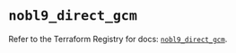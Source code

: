 # `nobl9_direct_gcm`

Refer to the Terraform Registry for docs: [`nobl9_direct_gcm`](https://registry.terraform.io/providers/nobl9/nobl9/0.22.0/docs/resources/direct_gcm).
